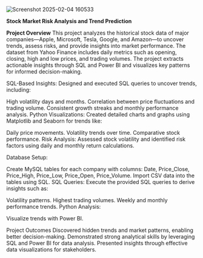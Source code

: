
![Screenshot 2025-02-04 160533](https://github.com/user-attachments/assets/a65f917e-b4ed-467e-9476-3c8320644635)




**Stock Market Risk Analysis and Trend Prediction**

**Project Overview**
This project analyzes the historical stock data of major companies—Apple, Microsoft, Tesla, Google, and Amazon—to uncover trends, assess risks, and provide insights into market performance. The dataset from Yahoo Finance includes daily metrics such as opening, closing, high and low prices, and trading volumes. The project extracts actionable insights through SQL and Power BI and visualizes key patterns for informed decision-making.


SQL-Based Insights:
Designed and executed SQL queries to uncover trends, including:

High volatility days and months.
Correlation between price fluctuations and trading volume.
Consistent growth streaks and monthly performance analysis.
Python Visualizations:
Created detailed charts and graphs using Matplotlib and Seaborn for trends like:

Daily price movements.
Volatility trends over time.
Comparative stock performance.
Risk Analysis:
Assessed stock volatility and identified risk factors using daily and monthly return calculations.


Database Setup:

Create MySQL tables for each company with columns: Date, Price_Close, Price_High, Price_Low, Price_Open, Price_Volume.
Import CSV data into the tables using SQL.
SQL Queries:
Execute the provided SQL queries to derive insights such as:

Volatility patterns.
Highest trading volumes.
Weekly and monthly performance trends.
Python Analysis:


Visualize trends with Power BI.


Project Outcomes
Discovered hidden trends and market patterns, enabling better decision-making.
Demonstrated strong analytical skills by leveraging SQL and Power BI for data analysis.
Presented insights through effective data visualizations for stakeholders.
